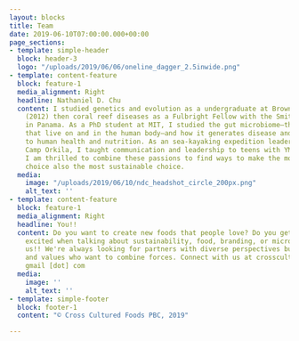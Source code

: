 ```yaml
---
layout: blocks
title: Team
date: 2019-06-10T07:00:00.000+00:00
page_sections:
- template: simple-header
  block: header-3
  logo: "/uploads/2019/06/06/oneline_dagger_2.5inwide.png"
- template: content-feature
  block: feature-1
  media_alignment: Right
  headline: Nathaniel D. Chu
  content: I studied genetics and evolution as a undergraduate at Brown University
    (2012) then coral reef diseases as a Fulbright Fellow with the Smithsonian Institution
    in Panama. As a PhD student at MIT, I studied the gut microbiome—the bacteria
    that live on and in the human body—and how it generates disease and contributes
    to human health and nutrition. As an sea-kayaking expedition leader with YMCA
    Camp Orkila, I taught communication and leadership to teens with YMCA Camp Orkila.<br><br>Now,
    I am thrilled to combine these passions to find ways to make the most delicious
    choice also the most sustainable choice.
  media:
    image: "/uploads/2019/06/10/ndc_headshot_circle_200px.png"
    alt_text: ''
- template: content-feature
  block: feature-1
  media_alignment: Right
  headline: You!!
  content: Do you want to create new foods that people love? Do you get indecently
    excited when talking about sustainability, food, branding, or microbiology? Join
    us!! We're always looking for partners with diverse perspectives but shared missions
    and values who want to combine forces. Connect with us at crossculturedfoods [at]
    gmail [dot] com
  media:
    image: ''
    alt_text: ''
- template: simple-footer
  block: footer-1
  content: "© Cross Cultured Foods PBC, 2019"

---
```

